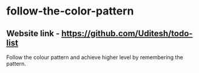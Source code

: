 # follow-the-color-pattern

## Website link - https://github.com/Uditesh/todo-list

Follow the colour pattern and achieve higher level by remembering the pattern. 
